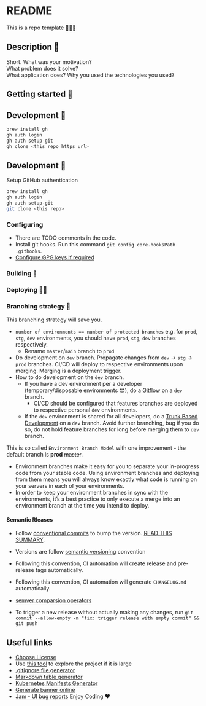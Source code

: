 # README

This is a repo template 👨🏼‍🔬

## Description 🤝

Short.
What was your motivation?  
What problem does it solve?  
What application does?
Why you used the technologies you used?

## Getting started 🚀

## Development 🐙

```bash
brew install gh
gh auth login
gh auth setup-git
gh clone <this repo https url>
```

##  Development 🐙
Setup GitHub authentication
```bash
brew install gh
gh auth login
gh auth setup-git
git clone <this repo>
```

### Configuring 
- There are TODO comments in the code.
- Install git hooks. Run this command `git config core.hooksPath .githooks`.
- [Configure GPG keys if required](doc/GPG-KEYS.md)

### Building 🧱

### Deploying 🏋🏼

### Branching strategy 🚨

This branching strategy will save you.

- `number of environments == number of protected branches` e.g. for `prod`, `stg`, `dev` environments, you should have `prod`, `stg`, `dev` branches respectively.
  - Rename `master`/`main` branch to `prod`
- Do development on `dev` branch. Propagate changes from `dev` -> `stg` -> `prod` branches. CI/CD will deploy to respective environments upon merging. Merging is a deployment trigger.
- How to do development on the `dev` branch.
  - If you have a dev environment per a developer (temporary/disposable environments 😎), do a [Gitflow](https://www.atlassian.com/git/tutorials/comparing-workflows/gitflow-workflow) on a `dev` branch.
    - CI/CD should be configured that features branches are deployed to respective personal `dev` environments.
  - If the `dev` environment is shared for all developers, do a [Trunk Based Development](https://www.youtube.com/watch?v=v4Ijkq6Myfc) on a `dev` branch. Avoid further branching, bug if you do so, do not hold feature branches for long before merging them to `dev` branch.

This is so called `Environment Branch Model` with one improvement - the default branch is **prod** <s>master</s>.

- Environment branches make it easy for you to separate your in-progress code from your stable code. Using environment branches and deploying from them means you will always know exactly what code is running on your servers in each of your environments.
- In order to keep your environment branches in sync with the environments, it’s a best practice to only execute a merge into an environment branch at the time you intend to deploy.

#### Semantic Rleases

- Follow [conventional commits](https://www.conventionalcommits.org/en/v1.0.0/) to bump the version. [READ THIS SUMMARY](https://www.conventionalcommits.org/en/v1.0.0/#summary).
- Versions are follow [semantic versioning](https://semver.org) convention
- Following this convention, CI automation will create release and pre-release tags automatically.
- Following this convention, CI automation will generate `CHANGELOG.md` automatically.
- [semver comparsion operators](https://github.com/Masterminds/semver)

- To trigger a new release without actually making any changes, run `git commit --allow-empty -m "fix: trigger release with empty commit" && git push`

## Useful links

- [Choose License](https://choosealicense.com/)
- Use [this tool](https://githubnext.com/projects/repo-visualization/) to explore the project if it is large
- [.gitignore file generator](https://www.toptal.com/developers/gitignore/)
- [Markdown table generator](https://www.tablesgenerator.com/markdown_tables)
- [Kubernetes Manifests Generator](https://k8syaml.com/)
- [Generate banner online](https://manytools.org/hacker-tools/ascii-banner/)
- [Jam - UI bug reports](https://jam.dev/)
  Enjoy Coding ❤
